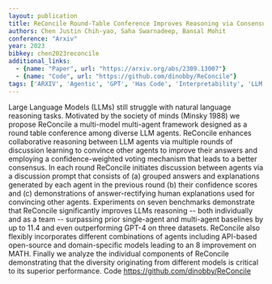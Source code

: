 ```yaml
---
layout: publication
title: ReConcile Round-Table Conference Improves Reasoning via Consensus among Diverse LLMs
authors: Chen Justin Chih-yao, Saha Swarnadeep, Bansal Mohit
conference: "Arxiv"
year: 2023
bibkey: chen2023reconcile
additional_links:
  - {name: "Paper", url: "https://arxiv.org/abs/2309.13007"}
  - {name: "Code", url: "https://github.com/dinobby/ReConcile"}
tags: ['ARXIV', 'Agentic', 'GPT', 'Has Code', 'Interpretability', 'LLM', 'Prompt', 'Tools']
---
```

Large Language Models (LLMs) still struggle with natural language reasoning tasks. Motivated by the society of minds (Minsky 1988) we propose ReConcile a multi-model multi-agent framework designed as a round table conference among diverse LLM agents. ReConcile enhances collaborative reasoning between LLM agents via multiple rounds of discussion learning to convince other agents to improve their answers and employing a confidence-weighted voting mechanism that leads to a better consensus. In each round ReConcile initiates discussion between agents via a discussion prompt that consists of (a) grouped answers and explanations generated by each agent in the previous round (b) their confidence scores and (c) demonstrations of answer-rectifying human explanations used for convincing other agents. Experiments on seven benchmarks demonstrate that ReConcile significantly improves LLMs reasoning -- both individually and as a team -- surpassing prior single-agent and multi-agent baselines by up to 11.4 and even outperforming GPT-4 on three datasets. ReConcile also flexibly incorporates different combinations of agents including API-based open-source and domain-specific models leading to an 8 improvement on MATH. Finally we analyze the individual components of ReConcile demonstrating that the diversity originating from different models is critical to its superior performance. Code https://github.com/dinobby/ReConcile
